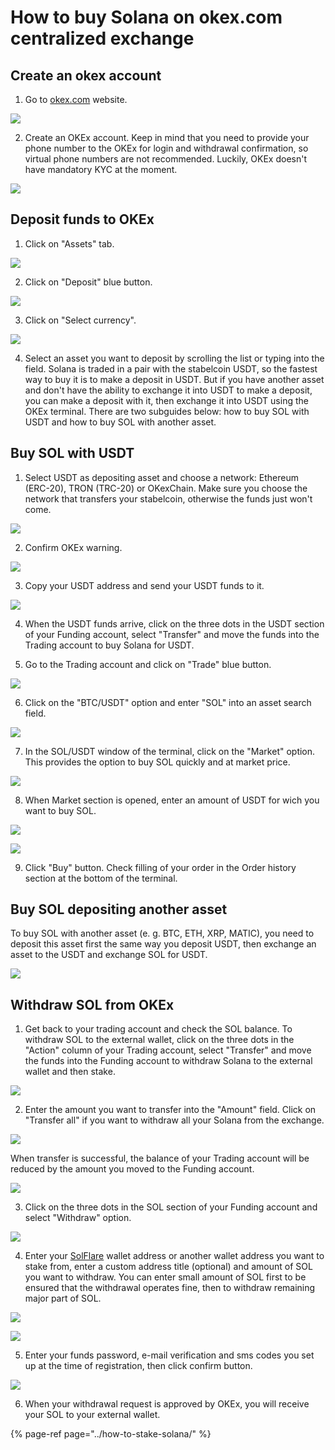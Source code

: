 # How to buy Solana on okex.com centralized exchange

## Create an okex account

1. Go to [okex.com](https://www.okex.com/join/2995542) website. 

![](../../../.gitbook/assets/00_website_outlook.png)

2. Create an OKEx account. Keep in mind that you need to provide your phone number to the OKEx for login and withdrawal confirmation, so virtual phone numbers are not recommended. Luckily, OKEx doesn't have mandatory KYC at the moment.

![](../../../.gitbook/assets/01_welcome_screen.png)

## Deposit funds to OKEx

1. Click on "Assets" tab.

![](../../../.gitbook/assets/02_assets_section.png)

2. Click on "Deposit" blue button.

![](../../../.gitbook/assets/04_deposit_button.png)

3. Click on "Select currency".

![](../../../.gitbook/assets/05_select_currency.png)

4. Select an asset you want to deposit by scrolling the list or typing into the field. Solana is traded in a pair with the stabelcoin USDT, so the fastest way to buy it is to make a deposit in USDT. But if you have another asset and don't have the ability to exchange it into USDT to make a deposit, you can make a deposit with it, then exchange it into USDT using the OKEx terminal. There are two subguides below: how to buy SOL with USDT and how to buy SOL with another asset.

## Buy SOL with USDT

1. Select USDT as depositing asset and choose a network: Ethereum \(ERC-20\), TRON \(TRC-20\) or OKexChain. Make sure you choose the network that transfers your stabelcoin, otherwise the funds just won't come.

![](../../../.gitbook/assets/07_usdt_network_selection.png)

2. Confirm OKEx warning.

![](../../../.gitbook/assets/08_usdt_warning.png)

3. Copy your USDT address and send your USDT funds to it.

![](../../../.gitbook/assets/09_usdt_address.png)

4. When the USDT funds arrive, click on the three dots in the USDT section of your Funding account, select "Transfer" and move the funds into the Trading account to buy Solana for USDT.

5. Go to the Trading account and click on "Trade" blue button.

![](../../../.gitbook/assets/09_terminal_look.png)

6. Click on the "BTC/USDT" option and enter "SOL" into an asset search field.

![](../../../.gitbook/assets/10_sol_selection.png)

7. In the SOL/USDT window of the terminal, click on the "Market" option. This provides the option to buy SOL quickly and at market price.

![](../../../.gitbook/assets/12_sol_usdt_window.png)

8. When Market section is opened, enter an amount of USDT for wich you want to buy SOL.

![](../../../.gitbook/assets/13_sol_market_section.png)

![](../../../.gitbook/assets/13_usdt_amount_entering.png)

9. Click "Buy" button. Check filling of your order in the Order history section at the bottom of the terminal. 

## Buy SOL depositing another asset

To buy SOL with another asset \(e. g. BTC, ETH, XRP, MATIC\), you need to deposit this asset first the same way you deposit USDT, then exchange an asset to the USDT and exchange SOL for USDT.

![](../../../.gitbook/assets/06_matic_deposit.png)

## Withdraw SOL from OKEx

1. Get back to your trading account and check the SOL balance. To withdraw SOL to the external wallet, click on the three dots in the "Action" column of your Trading account, select "Transfer" and move the funds into the Funding account to withdraw Solana to the external wallet and then stake. 

![](../../../.gitbook/assets/22_sol_transfer_button.png)

2. Enter the amount you want to transfer into the "Amount" field. Click on "Transfer all" if you want to withdraw all your Solana from the exchange.

![](../../../.gitbook/assets/23_transfer_all_button_sol.png)

When transfer is successful, the balance of your Trading account will be reduced by the amount you moved to the Funding account.

![](../../../.gitbook/assets/23_sol_disappeared_from_trading_acc.png)

3. Click on the three dots in the SOL section of your Funding account and select "Withdraw" option.

![](../../../.gitbook/assets/25_sol_withdraw_button.png)

4. Enter your [SolFlare](https://solflare.com) wallet address or another wallet address you want to stake from, enter a custom address title \(optional\) and amount of SOL you want to withdraw. You can enter small amount of SOL first to be ensured that the withdrawal operates fine, then to withdraw remaining major part of SOL.

![](../../../.gitbook/assets/26_sol_withdrawal_screen.png)

![](../../../.gitbook/assets/27_withdrawal_screen_fullfilled.png)

5. Enter your funds password, e-mail verification and sms codes you set up at the time of registration, then click confirm button.

![](../../../.gitbook/assets/29_withdrawal_completed_screen.png)

6. When your withdrawal request is approved by OKEx, you will receive your SOL to your external wallet.

{% page-ref page="../how-to-stake-solana/" %}

